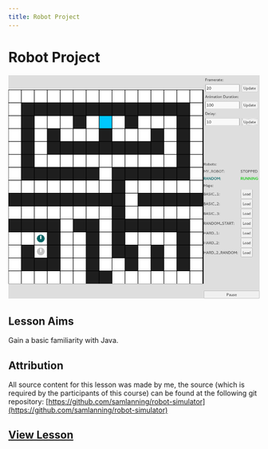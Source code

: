 ```yaml
---
title: Robot Project
---
```


# Robot Project

<div style="text-align: center">
<img src="lesson/001.png" alt="Screenshot" />
</div>

## Lesson Aims

Gain a basic familiarity with Java.

## Attribution

All source content for this lesson was made by me, the source (which is
required by the participants of this course) can be found at the following git
repository: [https://github.com/samlanning/robot-simulator](https://github.com/samlanning/robot-simulator)

## [View Lesson](lesson/)
